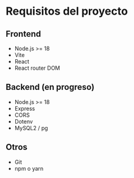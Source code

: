 
# Requisitos del proyecto

## Frontend
- Node.js >= 18
- Vite
- React
- React router DOM

## Backend (en progreso)
- Node.js >= 18
- Express
- CORS
- Dotenv
- MySQL2 / pg

## Otros
- Git
- npm o yarn

